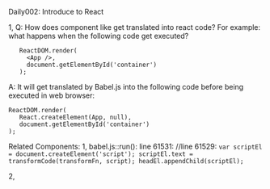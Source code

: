 Daily002: Introduce to React


1, Q: How does component like <App> get translated into react code?
   For example: what happens when the following code get executed?
   ```
      ReactDOM.render(
        <App />,
        document.getElementById('container')
      );
   ```
   
   A: It will get translated by Babel.js into the following code before being executed in web browser:

   ```
   ReactDOM.render(
      React.createElement(App, null),
      document.getElementById('container')
   );
   ```

   Related Components:
   1, babel.js::run(): line 61531:
      //line 61529:
      ```
      var scriptEl = document.createElement('script');
      scriptEl.text = transformCode(transformFn, script);
      headEl.appendChild(scriptEl);
      ```

2, 